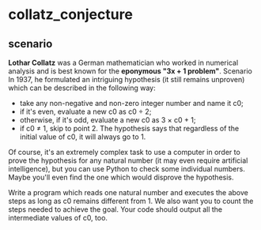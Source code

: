 # collatz_conjecture

## scenario
**Lothar Collatz** was a German mathematician who worked in numerical analysis and is best known for the __eponymous "3x + 1 problem"__.
Scenario
In 1937, he formulated an intriguing hypothesis (it still remains unproven) which can be described in the following way:

* take any non-negative and non-zero integer number and name it c0;
* if it's even, evaluate a new c0 as c0 ÷ 2;
* otherwise, if it's odd, evaluate a new c0 as 3 × c0 + 1;
* if c0 ≠ 1, skip to point 2.
The hypothesis says that regardless of the initial value of c0, it will always go to 1.

Of course, it's an extremely complex task to use a computer in order to prove the hypothesis for any natural number (it may even require artificial intelligence), but you can use Python to check some individual numbers. Maybe you'll even find the one which would disprove the hypothesis.


Write a program which reads one natural number and executes the above steps as long as c0 remains different from 1. We also want you to count the steps needed to achieve the goal. Your code should output all the intermediate values of c0, too.
